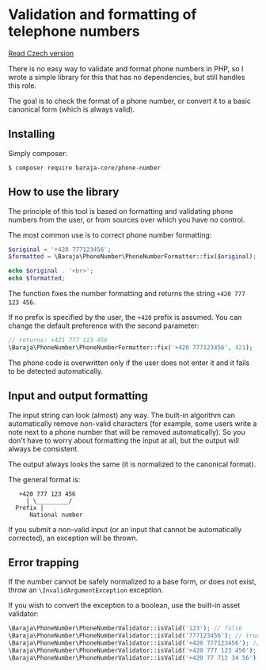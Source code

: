 Validation and formatting of telephone numbers
==============================================

[Read Czech version](https://php.baraja.cz/telefonni-cisla)

There is no easy way to validate and format phone numbers in PHP, so I wrote a simple library for this that has no dependencies, but still handles this role.

The goal is to check the format of a phone number, or convert it to a basic canonical form (which is always valid).

Installing
----------

Simply composer:

```
$ composer require baraja-core/phone-number
```

How to use the library
----------------------

The principle of this tool is based on formatting and validating phone numbers from the user, or from sources over which you have no control.

The most common use is to correct phone number formatting:

```php
$original = '+420 777123456';
$formatted = \Baraja\PhoneNumber\PhoneNumberFormatter::fix($original);

echo $original . '<br>';
echo $formatted;
```

The function fixes the number formatting and returns the string `+420 777 123 456`.

If no prefix is specified by the user, the `+420` prefix is assumed. You can change the default preference with the second parameter:

```php
// returns: +421 777 123 456
\Baraja\PhoneNumber\PhoneNumberFormatter::fix('+420 777123456', 421);
```

The phone code is overwritten only if the user does not enter it and it fails to be detected automatically.

Input and output formatting
---------------------------

The input string can look (almost) any way. The built-in algorithm can automatically remove non-valid characters (for example, some users write a note next to a phone number that will be removed automatically). So you don't have to worry about formatting the input at all, but the output will always be consistent.

The output always looks the same (it is normalized to the canonical format).

The general format is:

```
   +420 777 123 456
     | \_________/
  Prefix |
      National number
```

If you submit a non-valid input (or an input that cannot be automatically corrected), an exception will be thrown.

Error trapping
--------------

If the number cannot be safely normalized to a base form, or does not exist, throw an `\InvalidArgumentException` exception.

If you wish to convert the exception to a boolean, use the built-in asset validator:

```php
\Baraja\PhoneNumber\PhoneNumberValidator::isValid('123'); // false
\Baraja\PhoneNumber\PhoneNumberValidator::isValid('777123456'); // true
\Baraja\PhoneNumber\PhoneNumberValidator::isValid('+420 777123456'); // true
\Baraja\PhoneNumber\PhoneNumberValidator::isValid('+420 777 123 456'); // true
\Baraja\PhoneNumber\PhoneNumberValidator::isValid('+420 77 712 34 56'); // true
```
